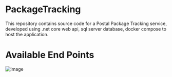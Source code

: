 # PackageTracking
This repository contains source code for a Postal Package Tracking service, developed using .net core web api, sql server database, docker compose to host the application.

# Available End Points
![image](https://user-images.githubusercontent.com/16212487/118377025-54bf3780-b5c3-11eb-9560-a952fe31883f.png)

